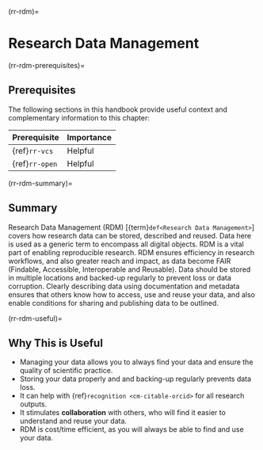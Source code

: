 (rr-rdm)=
# Research Data Management

(rr-rdm-prerequisites)=
## Prerequisites

The following sections in this handbook provide useful context and complementary information to this chapter:

| Prerequisite   | Importance |
| -------------- | ---------- |
| {ref}`rr-vcs`  | Helpful    |
| {ref}`rr-open` | Helpful    |

(rr-rdm-summary)=
## Summary

Research Data Management (RDM) [{term}`def<Research Data Management>`] covers how research data can be stored, described and reused. Data here is used as a generic term to encompass all digital objects. RDM is a vital part of enabling reproducible research. RDM ensures efficiency in research workflows, and also greater reach and impact, as data become FAIR (Findable, Accessible, Interoperable and Reusable). Data should be stored in multiple locations and backed-up regularly to prevent loss or data corruption. Clearly describing data using documentation and metadata ensures that others know how to access, use and reuse your data, and also enable conditions for sharing and publishing data to be outlined.

(rr-rdm-useful)=
## Why This is Useful

- Managing your data allows you to always find your data and ensure the quality of scientific practice.
- Storing your data properly and and backing-up regularly prevents data loss.
- It can help with {ref}`recognition <cm-citable-orcid>` for all research outputs.
- It stimulates **collaboration** with others, who will find it easier to understand and reuse your data.
- RDM is cost/time efficient, as you will always be able to find and use your data.
